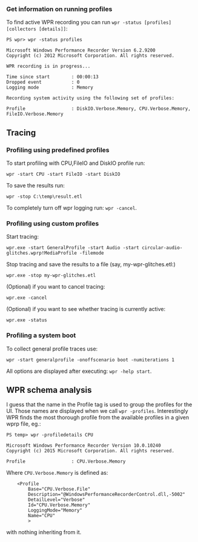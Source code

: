 

### Get information on running profiles ###

To find active WPR recording you can run `wpr -status [profiles][collectors [details]]`:

    PS wpr> wpr -status profiles

    Microsoft Windows Performance Recorder Version 6.2.9200
    Copyright (c) 2012 Microsoft Corporation. All rights reserved.

    WPR recording is in progress...

    Time since start        : 00:00:13
    Dropped event           : 0
    Logging mode            : Memory

    Recording system activity using the following set of profiles:

    Profile                 : DiskIO.Verbose.Memory, CPU.Verbose.Memory, FileIO.Verbose.Memory

Tracing
-------

### Profiling using predefined profiles ###

To start profiling with CPU,FileIO and DiskIO profile run:

    wpr -start CPU -start FileIO -start DiskIO

To save the results run:

    wpr -stop C:\temp\result.etl

To completely turn off wpr logging run: `wpr -cancel`.

### Profiling using custom profiles

Start tracing:

    wpr.exe -start GeneralProfile -start Audio -start circular-audio-glitches.wprp!MediaProfile -filemode

Stop tracing and save the results to a file (say, my-wpr-glitches.etl:)

    wpr.exe -stop my-wpr-glitches.etl

(Optional) if you want to cancel tracing:

    wpr.exe -cancel

(Optional) if you want to see whether tracing is currently active:

    wpr.exe -status

### Profiling a system boot ###

To collect general profile traces use:

    wpr -start generalprofile -onoffscenario boot -numiterations 1

All options are displayed after executing: `wpr -help start`.

WPR schema analysis
-------------------

I guess that the name in the Profile tag is used to group the profiles for the UI. Those names are displayed when we call `wpr -profiles`. Interestingly WPR finds the most thorough profile from the available profiles in a given wprp file, eg.:

```
PS temp> wpr -profiledetails CPU

Microsoft Windows Performance Recorder Version 10.0.10240
Copyright (c) 2015 Microsoft Corporation. All rights reserved.

Profile                 : CPU.Verbose.Memory
```

Where `CPU.Verbose.Memory` is defined as:

```
    <Profile
        Base="CPU.Verbose.File"
        Description="@WindowsPerformanceRecorderControl.dll,-5002"
        DetailLevel="Verbose"
        Id="CPU.Verbose.Memory"
        LoggingMode="Memory"
        Name="CPU"
        >
```

with nothing inheriting from it.
